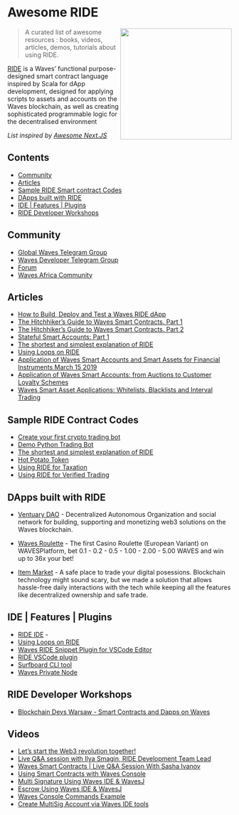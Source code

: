 # Awesome RIDE

[<img src="https://wavesafrica.gallerycdn.vsassets.io/extensions/wavesafrica/waves-ride-snippets/1.0.6/1570724587561/Microsoft.VisualStudio.Services.Icons.Default" align="right" width="250">](https://wavesplatform.com/products-ride)

> A curated list of awesome resources : books, videos, articles, demos, tutorials about using RIDE.

[RIDE](https://wavesplatform.com/technology/ride) is a Waves’ functional purpose-designed smart contract language inspired by Scala for dApp development, designed for applying scripts to assets and accounts on the Waves blockchain, as well as creating sophisticated programmable logic for the decentralised environment

*List inspired by [Awesome Next.JS](https://github.com/unicodeveloper/awesome-nextjs)*

## Contents
- [Community](#community)
- [Articles](#articles)
- [Sample RIDE Smart contract Codes](#samples)
- [DApps built with RIDE](#dapps)
- [IDE | Features | Plugins](#ide)
- [RIDE Developer Workshops](#workshops)

## Community
* [Global Waves Telegram Group](https://t.me/wavescommunity)
* [Waves Developer Telegram Group](https://t.me/waves_ride_dapps_dev)
* [Forum](https://forum.wavesplatform.com/t/devtools-ide-repl/1992)
* [Waves Africa Community](https://t.me/wavesafrica)


## Articles
* [How to Build, Deploy and Test a Waves RIDE dApp](https://blog.wavesplatform.com/how-to-build-deploy-and-test-a-waves-ride-dapp-785311f58c2)
* [The Hitchhiker’s Guide to Waves Smart Contracts. Part 1](https://blog.wavesplatform.com/the-hitchhikers-guide-to-waves-smart-contracts-part-1-b80aa47a745a)
* [The Hitchhiker’s Guide to Waves Smart Contracts. Part 2](https://blog.wavesplatform.com/the-hitchhikers-guide-to-waves-smart-contracts-part-2-44621fd5a007)
* [Stateful Smart Accounts: Part 1](https://blog.wavesplatform.com/stateful-smart-accounts-part-1-315731d8c06)
* [The shortest and simplest explanation of RIDE](https://github.com/KardanovIR/ride-introduction)
* [Using Loops on RIDE](https://medium.com/@ilya.smagin/solution-for-loops-for-foreach-in-ride-7b5f41dc76dd)
* [Application of Waves Smart Accounts and Smart Assets for Financial Instruments March 15 2019](https://blog.wavesplatform.com/application-of-waves-smart-accounts-and-smart-assets-for-financial-instruments-813a993b78e9)
* [Application of Waves Smart Accounts: from Auctions to Customer Loyalty Schemes](https://blog.wavesplatform.com/application-of-waves-smart-accounts-from-auctions-to-customer-loyalty-schemes-e5f27eb99bf5)
* [Waves Smart Asset Applications: Whitelists, Blacklists and Interval Trading](https://blog.wavesplatform.com/waves-smart-asset-applications-whitelists-blacklists-and-interval-trading-4169f11f8690)

## Sample RIDE Contract Codes
* [Create your first crypto trading bot](https://medium.com/@ikardanov/create-your-first-crypto-trading-bot-390e3f9037e1)
* [Demo Python Trading Bot](https://github.com/wavesplatform/demo-python-trading-bot)
* [The shortest and simplest explanation of RIDE](https://github.com/KardanovIR/ride-introduction)
* [Hot Potato Token](https://github.com/wavesplatform/ride-examples/blob/master/smart-assets/HotPotatoToken.ride)
* [Using RIDE for Taxation](https://github.com/wavesplatform/ride-examples/blob/master/smart-assets/Taxation.ride)
* [Using RIDE for Verified Trading](https://github.com/wavesplatform/ride-examples/blob/master/smart-assets/VerifiedTrading.ride)

## DApps built with RIDE
* [Ventuary DAO](https://beta.ventuary.space) - Decentralized Autonomous Organization and social network for building, supporting and monetizing web3 solutions on the Waves blockchain.

* [Waves Roulette](https://waves-roulette.com/) - The first Casino Roulette (European Variant) on WAVESPlatform, bet 0.1 - 0.2 - 0.5 - 1.00 - 2.00 - 5.00 WAVES and win up to 36x your bet!

* [Item Market](https://item.market/) - A safe place to trade your digital posessions. Blockchain technology might sound scary, but we made a solution that allows hassle-free daily interactions with the tech while keeping all the features like decentralized ownership and safe trade.

## IDE | Features | Plugins
* [RIDE IDE](https://ide.wavesplatform.com) - 
* [Using Loops on RIDE](https://medium.com/@ilya.smagin/solution-for-loops-for-foreach-in-ride-7b5f41dc76dd)
* [Waves RIDE Snippet Plugin for VSCode Editor](https://marketplace.visualstudio.com/items?itemName=wavesafrica.waves-ride-snippets)
* [RIDE VSCode plugin](https://marketplace.visualstudio.com/items?itemName=wavesplatform.waves-ride)
* [Surfboard CLI tool](https://www.npmjs.com/package/@waves/surfboard)
* [Waves Private Node](https://hub.docker.com/r/wavesplatform/waves-private-node)

## RIDE Developer Workshops
* [Blockchain Devs Warsaw - Smart Contracts and Dapps on Waves](https://www.meetup.com/Blockchain-Devs-Warsaw/events/265478112/)

## Videos
* [Let’s start the Web3 revolution together!](https://youtu.be/GhwQ_Un8M1E)
* [Live Q&A session with Ilya Smagin, RIDE Development Team Lead](https://www.youtube.com/watch?v=k7gK7FgUFiU)
* [Waves Smart Contracts | Live Q&A Session With Sasha Ivanov](https://youtu.be/jJEKQiVKsSo)
* [Using Smart Contracts with Waves Console](https://www.youtube.com/watch?v=sOZuE9Ebfko&t=557s)
* [Multi Signature Using Waves IDE & WavesJ](https://www.youtube.com/watch?v=o2msjSo0y0o&t=32s)
* [Escrow Using Waves IDE & WavesJ](https://www.youtube.com/watch?v=31dwYcgb65M&t=381s)
* [Waves Console Commands Example](https://www.youtube.com/watch?v=gBgLjg6nrvA&amp=&feature=youtu.be)
* [Create MultiSig Account via Waves IDE tools](https://www.youtube.com/watch?v=8DKRGnwsBjk)



